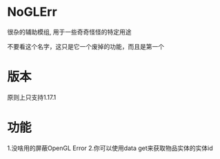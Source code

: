 # NoGLErr
很杂的辅助模组,
用于一些奇奇怪怪的特定用途

不要看这个名字，这只是它一个废掉的功能，而且是第一个

# 版本
原则上只支持1.17.1

# 功能
1.没啥用的屏蔽OpenGL Error
2.你可以使用data get来获取物品实体的实体id
